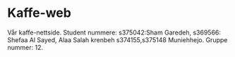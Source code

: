 # Kaffe-web
 Vår kaffe-nettside.
Student nummere: s375042:Sham Garedeh, s369566: Shefaa Al Sayed, Alaa Salah krenbeh s374155,s375148 Muniehhejo.
Gruppe nummer: 12.
